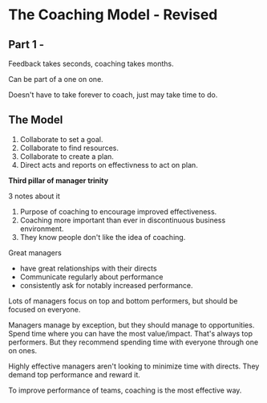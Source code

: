 # The Coaching Model - Revised

## Part 1 - 

Feedback takes seconds, coaching takes months.

Can be part of a one on one. 

Doesn't have to take forever to coach, just may take time to do. 

## The Model 
1. Collaborate to set a goal.
2. Collaborate to find resources.
3. Collaborate to create a plan.
4. Direct acts and reports on effectivness to act on plan. 

**Third pillar of manager trinity**

3 notes about it 
1. Purpose of coaching to encourage improved effectiveness.
2. Coaching more important than ever in discontinuous business environment.
3. They know people don't like the idea of coaching.

Great managers
- have great relationships with their directs
- Communicate regularly about performance
- consistently ask for notably increased performance. 

Lots of managers focus on top and bottom performers, but should be focused on everyone.

Managers manage by exception, but they should manage to opportunities. Spend time where you can have the most value/impact. That's always top performers. But they recommend spending time with everyone through one on ones.

Highly effective managers aren't looking to minimize time with directs. They demand top performance and reward it.

To improve performance of teams, coaching is the most effective way. 
